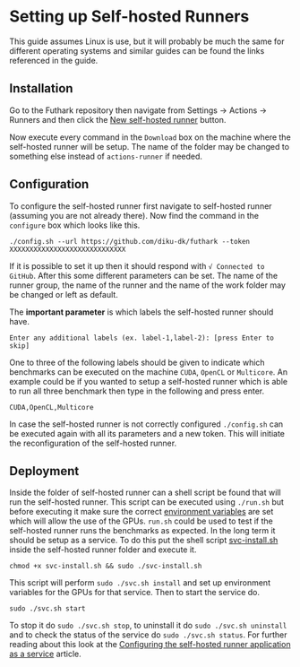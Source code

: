 # Setting up Self-hosted Runners
This guide assumes Linux is use, but it will probably be much the same for different operating systems and similar guides can be found the links referenced in the guide.
## Installation
Go to the Futhark repository then navigate from Settings $\to$ Actions $\to$ Runners and then click the [New self-hosted runner](https://github.com/SelfHostedRunnerTest/futhark/settings/actions/runners/new) button.

Now execute every command in the `Download` box on the machine where the self-hosted runner will be setup. The name of the folder may be changed to something else instead of `actions-runner` if needed.
## Configuration
To configure the self-hosted runner first navigate to self-hosted runner (assuming you are not already there). Now find the command in the `configure` box which looks like this.
```
./config.sh --url https://github.com/diku-dk/futhark --token XXXXXXXXXXXXXXXXXXXXXXXXXXXXX
```
If it is possible to set it up then it should respond with `√ Connected to GitHub`. After this some different parameters can be set. The name of the runner group, the name of the runner and the name of the work folder may be changed or left as default.

The **important parameter** is which labels the self-hosted runner should have.

```
Enter any additional labels (ex. label-1,label-2): [press Enter to skip]
```
One to three of the following labels should be given to indicate which benchmarks can be executed on the machine `CUDA`, `OpenCL` or `Multicore`. An example could be if you wanted to setup a self-hosted runner which is able to run all three benchmark then type in the following and press enter.
```
CUDA,OpenCL,Multicore
```
In case the self-hosted runner is not correctly configured `./config.sh` can be executed again with all its parameters and a new token. This will initiate the reconfiguration of the self-hosted runner.
## Deployment
Inside the folder of self-hosted runner can a shell script be found that will run the self-hosted runner. This script can be executed using `./run.sh` but before executing it make sure the correct [environment variables](https://github.com/diku-dk/howto/blob/main/servers.md#environment-variables) are set which will allow the use of the GPUs. `run.sh` could be used to test if the self-hosted runner runs the benchmarks as expected. In the long term it should be setup as a service. To do this put the shell script [svc-install.sh](svc-install.sh) inside the self-hosted runner folder and execute it.
```
chmod +x svc-install.sh && sudo ./svc-install.sh
```
This script will perform `sudo ./svc.sh install` and set up environment variables for the GPUs for that service. Then to start the service do.
```
sudo ./svc.sh start
```
To stop it do `sudo ./svc.sh stop`, to uninstall it do `sudo ./svc.sh uninstall` and to check the status of the service do `sudo ./svc.sh status`. For further reading about this look at the [Configuring the self-hosted runner application as a service](https://docs.github.com/en/actions/hosting-your-own-runners/configuring-the-self-hosted-runner-application-as-a-service?platform=linux) article.


